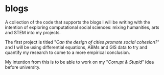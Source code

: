 # blogs
A collection of the code that supports the blogs I will be writing with the intention of exploring computational social sciences: mixing humanities, arts and STEM into my projects.

The first project is titled "*Can the design of cities promote social cohesion?*" and I will be using differential equations, ABMs and GIS data to try and quantify my research to come to a more empirical conclusion. 

My intention from this is to be able to work on my "*Corrupt & Stupid*" idea before university.
